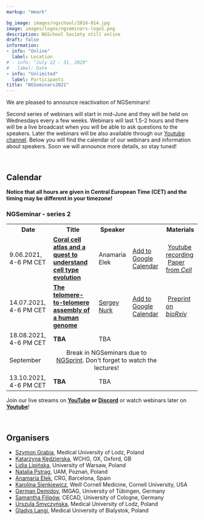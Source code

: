 ```yaml
---
markup: "mmark"

bg_image: images/ngschool/2016-014.jpg
image: images/logos/ngseminars-logo1.png
description: NGSchool Society still online
draft: false
information:
- info: "Online"
  label: Location
# - info: "July 22 - 31, 2020"
#   label: Date
- info: "Unlimited"
  label: Participants
title: "NGSeminars2021"
---
```


We are pleased to announce reactivation of NGSeminars!

Second series of webinars will start in mid-June and they will be held on Wednesdays every a few weeks. Webinars will last 1.5-2 hours and there will be a live broadcast when you will be able to ask questions to the speakers. Later the webinars will be also available through our <a href="https://www.youtube.com/NGSchoolEU" target="_blank">Youtube channel</a>. Below you will find the calendar of our webinars and information about speakers. Soon we will announce more details, so stay tuned!

<br>

## Calendar
<b>Notice that all hours are given in Central European Time (CET) and the timing may be different in your timezone!</b>

### NGSeminar - series 2

<table class="table table-bordered table-striped">
  <tr>
    <th>Date</th>
    <th>Title</th>
    <th>Speaker</th>
    <th></th>
    <th>Materials</th>
  </tr>

  <tr>
    <td>9.06.2021, 4-6 PM CET</td>
    <td>
      <a href="/post/webinars2-01-coral"><b>Coral cell atlas and a quest to understand cell type evolution</b></a>
    </td>
    <td>Anamaria Elek</td>
    <td>
       <a href="https://www.google.com/calendar/render?action=TEMPLATE&text=NGSeminar%3A+Coral+cell+atlas&dates=20210609T140000Z%2F20210609T160000Z" target="_blank" class="btn btn-primary">Add to Google Calendar <i class="far fa-calendar-plus"></i></a>
    </td>
    <td>
      <a href="https://www.youtube.com/watch?v=ewQ7_3QI33E" target="_blank"><i class="fab fa-youtube" target="_blank" style="margin-right: 5px;"></i>Youtube recording</a><br>
      <a href="https://doi.org/10.1016/j.cell.2021.04.005" target="_blank"><i class="far fa-copy" style="margin-right: 5px;"></i>Paper from <i>Cell</i></a>
    </td>
  </tr>
  <tr>
    <td>14.07.2021, 4-6 PM CET</td>
    <td>
      <a href="/post/webinars2-02-t2t">
        <b>The telomere-to-telomere assembly of a human genome</b>
      </a>
    </td>
    <td><a href="https://genomeinformatics.github.io/people/nurk/" target="blank">Sergey Nurk</a></td>
    <td>
       <a href="https://www.google.com/calendar/render?action=TEMPLATE&text=NGSeminar%3A+T2T+assembly+of+human+genome&dates=20210714T140000Z%2F20210714T160000Z" target="_blank" class="btn btn-primary">Add to Google Calendar <i class="far fa-calendar-plus"></i></a>
    </td>
    <td>
      <!-- <a href="https://github.com/NGSchoolEU/linux_terminal_workshop" target="_blank"><i class="fab fa-github" style="margin-right: 5px;"></i>GitHub repository</a><br>
      <a href="https://youtu.be/TLpjSmm-FEM?t=5" target="_blank"><i class="fab fa-youtube" target="_blank" style="margin-right: 5px;"></i>Youtube recording</a> -->
       <a href="https://www.biorxiv.org/content/10.1101/2021.05.26.445798v1" target="_blank"><i class="far fa-copy" style="margin-right: 5px;"></i>Preprint on <i>bioRxiv</i></a>
    </td>
  </tr>
  <tr>
    <td>18.08.2021, 4-6 PM CET</td>
    <td>
      <!-- <a href="/post/webinars2-02-t2t"> -->
        <b>TBA</b>
      <!-- </a> -->
    </td>
    <td>TBA</td>
    <td>
       <!-- <a href="https://www.google.com/calendar/render?action=TEMPLATE&text=NGSeminar%3A+T2T+assembly+of+human+genome&dates=20210714T140000Z%2F20210714T160000Z" target="_blank" class="btn btn-primary">Add to Google Calendar <i class="far fa-calendar-plus"></i></a> -->
    </td>
    <td>
      <!-- <a href="https://github.com/NGSchoolEU/linux_terminal_workshop" target="_blank"><i class="fab fa-github" style="margin-right: 5px;"></i>GitHub repository</a><br>
      <a href="https://youtu.be/TLpjSmm-FEM?t=5" target="_blank"><i class="fab fa-youtube" target="_blank" style="margin-right: 5px;"></i>Youtube recording</a> -->
    </td>
  </tr>
  <tr>
    <td>September</td>
    <td colspan="3" style="text-align: center;">
      Break in NGSeminars due to <a href="/ngsprint" target="blank">NGSprint</a>. Don't forget to watch the lectures! 
    </td>
    <td>
      <!-- <a href="https://github.com/NGSchoolEU/linux_terminal_workshop" target="_blank"><i class="fab fa-github" style="margin-right: 5px;"></i>GitHub repository</a><br>
      <a href="https://youtu.be/TLpjSmm-FEM?t=5" target="_blank"><i class="fab fa-youtube" target="_blank" style="margin-right: 5px;"></i>Youtube recording</a> -->
    </td>
  </tr>
  <tr>
    <td>13.10.2021, 4-6 PM CET</td>
    <td>
      <!-- <a href="/post/webinars2-02-t2t"> -->
        <b>TBA</b>
      <!-- </a> -->
    </td>
    <td>TBA</td>
    <td>
       <!-- <a href="https://www.google.com/calendar/render?action=TEMPLATE&text=NGSeminar%3A+T2T+assembly+of+human+genome&dates=20210714T140000Z%2F20210714T160000Z" target="_blank" class="btn btn-primary">Add to Google Calendar <i class="far fa-calendar-plus"></i></a> -->
    </td>
    <td>
      <!-- <a href="https://github.com/NGSchoolEU/linux_terminal_workshop" target="_blank"><i class="fab fa-github" style="margin-right: 5px;"></i>GitHub repository</a><br>
      <a href="https://youtu.be/TLpjSmm-FEM?t=5" target="_blank"><i class="fab fa-youtube" target="_blank" style="margin-right: 5px;"></i>Youtube recording</a> -->
    </td>
  </tr>
</table>

Join our live streams on <b><a href="https://www.youtube.com/NGSchoolEU" target="_blank">YouTube</a> or <a href="https://discord.gg/MhNeqwR" target="_blank">Discord</a></b> or watch webinars later on <b><a href="https://www.youtube.com/NGSchoolEU" target="_blank">Youtube</a></b>!

<br>
  

  
## Organisers
* [Szymon Grabia](/people/szymon-grabia), Medical University of Lodz, Poland  
* [Katarzyna Kędzierska](/people/katarzyna-kedzierska), WCHG, OX, Oxford, GB  
* [Lidia Lipińska](/people/lidia-lipinska), University of Warsaw, Poland  
* [Natalia Pstrąg](/people/natalia-pstrag), UAM, Poznań, Poland  
* [Anamaria Elek](/people/anamaria-elek), CRG, Barcelona, Spain  
* [Karolina Sienkiewicz](/people/karolina-sienkiewicz), Weill Cornell Medicine, Cornell University, USA
* [German Demidov](/people/german-demidov), IMGAG, University of Tübingen, Germany  
* [Samantha Filipów](/people/samantha-filipow), CECAD, University of Cologne, Germany  
* [Urszula Smyczyńska](/people/urszula-smyczynska), Medical University of Lodz, Poland  
* [Gladys Langi](/people/gladys-langi), Medical University of Bialystok, Poland  
